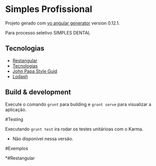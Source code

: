 # Simples Profissional 


Projeto gerado com [yo angular generator](https://github.com/yeoman/generator-angular)
version 0.12.1.

Para processo seletivo SIMPLES DENTAL

## Tecnologias

- [Restangular](#Restangular)
- [Tecnologias](#Tecnologias)
- [John Papa Style Guid](#John-Papa-Style-Guid)
- [Lodash](#Lodash)

## Build & development

Execute o comando `grunt` para building e `grunt serve` para visualizar a aplicação.

#Testing

Executando `grunt test` ira rodar os testes unitárioas com o Karma.

* Não disponível nessa versão.

#Exemplos

*#Restangular

````javascript


````

